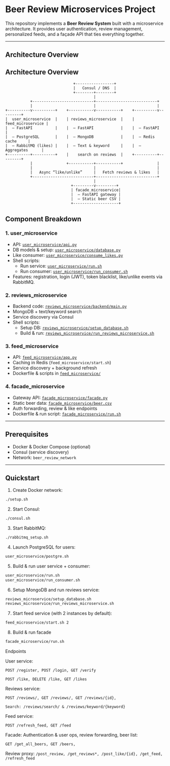# Beer Review Microservices Project

This repository implements a **Beer Review System** built with a microservice architecture. It provides user authentication, review management, personalized feeds, and a façade API that ties everything together.

---

## Architecture Overview

## Architecture Overview

```plaintext
                              +-----------------+
                              |   Consul / DNS  |
                              +--------+--------+
                                       |
           +---------------------------+---------------------------+
           |                           |                           |
+----------v----------+    +-----------v-----------+    +----------v---------+
|  user_microservice  |    | reviews_microservice  |    |  feed_microservice |
|  – FastAPI          |    |  – FastAPI            |    |  – FastAPI         |
|  – PostgreSQL       |    |  – MongoDB            |    |  – Redis cache     |
|  – RabbitMQ (likes) |    |  – Text & keyword     |    |  – Aggregates      |
+----------+----------+    |    search on reviews  |    +----------+---------+
           |               +-----------+-----------+               |
           |                           |                           |
           |   Async “like/unlike”     |   Fetch reviews & likes   |
           +---------------------------+---------------------------+
                                       |
                             +---------v---------+
                             | facade_microservice|
                             |  – FastAPI gateway |
                             |  – Static beer CSV |
                             +--------------------+
```


## Component Breakdown

### 1. user_microservice  
- API: [`user_microservice/api.py`](user_microservice/api.py)  
- DB models & setup: [`user_microservice/database.py`](user_microservice/database.py)  
- Like consumer: [`user_microservice/consume_likes.py`](user_microservice/consume_likes.py)  
- Shell scripts:  
  - Run service: [`user_microservice/run.sh`](user_microservice/run.sh)  
  - Run consumer: [`user_microservice/run_consumer.sh`](user_microservice/run_consumer.sh)  
- Features: registration, login (JWT), token blacklist, like/unlike events via RabbitMQ.

### 2. reviews_microservice  
- Backend code: [`reviews_microservice/backend/main.py`](reviews_microservice/backend/main.py)  
- MongoDB + text/keyword search  
- Service discovery via Consul  
- Shell scripts:  
  - Setup DB: [`reviews_microservice/setup_database.sh`](reviews_microservice/setup_database.sh)  
  - Build & run: [`reviews_microservice/run_reviews_microservice.sh`](reviews_microservice/run_reviews_microservice.sh)

### 3. feed_microservice  
- API: [`feed_microservice/app.py`](feed_microservice/app.py)  
- Caching in Redis (`feed_microservice/start.sh`)  
- Service discovery + background refresh  
- Dockerfile & scripts in [`feed_microservice/`](feed_microservice/)

### 4. facade_microservice  
- Gateway API: [`facade_microservice/facade.py`](facade_microservice/facade.py)  
- Static beer data: [`facade_microservice/beer.csv`](facade_microservice/beer.csv)  
- Auth forwarding, review & like endpoints  
- Dockerfile & run script: [`facade_microservice/run.sh`](facade_microservice/run.sh)

---

## Prerequisites

- Docker & Docker Compose (optional)  
- Consul (service discovery)  
- Network: `beer_review_network`  

---

## Quickstart

1. Create Docker network:  
```bash
./setup.sh
```
2. Start Consul:
```bash
./consul.sh
```
3. Start RabbitMQ:
```bash
./rabbitmq_setup.sh
```
4. Launch PostgreSQL for users:
```bash
user_microservice/postgre.sh
```
5. Build & run user service + consumer:
```bash
user_microservice/run.sh
user_microservice/run_consumer.sh
```
6. Setup MongoDB and run reviews service:
```bash
reviews_microservice/setup_database.sh
reviews_microservice/run_reviews_microservice.sh
```
7. Start feed service (with 2 instances by default):
```bash
feed_microservice/start.sh 2
```
8. Build & run facade
```bash
facade_microservice/run.sh
```
Endpoints

User service:
```
POST /register, POST /login, GET /verify

POST /like, DELETE /like, GET /likes
```
Reviews service:
```
POST /reviews/, GET /reviews/, GET /reviews/{id},

Search: /reviews/search/ & /reviews/keyword/{keyword}
```
Feed service:
```
POST /refresh_feed, GET /feed
```
Facade:
Authentication & user ops, review forwarding, beer list: 
```
GET /get_all_beers, GET /beers,
```
Review proxy: `/post_review, /get_reviews*, /post_like/{id}, /get_feed, /refresh_feed`
